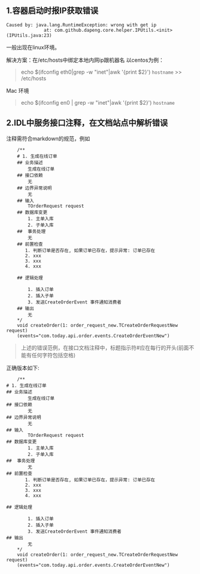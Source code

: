 ## 1.容器启动时报IP获取错误
```
Caused by: java.lang.RuntimeException: wrong with get ip
              at: com.github.dapeng.core.helper.IPUtils.<init>(IPUtils.java:23)
```

一般出现在linux环境。

解决方案：在/etc/hosts中绑定本地内网ip跟机器名
以centos为例：
>echo $(ifconfig eth0|grep -w "inet"|awk '{print $2}') `hostname` >> /etc/hosts

Mac 环境

> echo $(ifconfig en0 | grep -w "inet"|awk '{print $2}') `hostname` 

## 2.IDL中服务接口注释，在文档站点中解析错误
注释需符合markdown的规范，例如
```
    /**
    # 1. 生成在线订单
    ## 业务描述
        生成在线订单
    ## 接口依赖
        无
    ## 边界异常说明
        无
    ## 输入
        TOrderRequest request
    ## 数据库变更
        1. 主单入库
        2. 子单入库
    ##  事务处理
        无
    ## 前置检查
       1. 判断订单是否存在, 如果订单已存在，提示异常: 订单已存在
       2. xxx
       3. xxx
       4. xxx

    ## 逻辑处理

        1. 插入订单
        2. 插入子单
        3. 发送CreateOrderEvent 事件通知消费者
    ## 输出
        无
    */
    void createOrder(1: order_request_new.TCreateOrderRequestNew request)
    (events="com.today.api.order.events.CreateOrderEventNew")
```
>上述的错误范例，在接口文档注释中，标题指示符#应在每行的开头(前面不能有任何字符包括空格)

正确版本如下:
```
    /**
# 1. 生成在线订单
## 业务描述
        生成在线订单
## 接口依赖
        无
## 边界异常说明
        无
## 输入
        TOrderRequest request
## 数据库变更
        1. 主单入库
        2. 子单入库
##  事务处理
        无
## 前置检查
       1. 判断订单是否存在, 如果订单已存在，提示异常: 订单已存在
       2. xxx
       3. xxx
       4. xxx

## 逻辑处理

        1. 插入订单
        2. 插入子单
        3. 发送CreateOrderEvent 事件通知消费者
## 输出
        无
    */
    void createOrder(1: order_request_new.TCreateOrderRequestNew request)
    (events="com.today.api.order.events.CreateOrderEventNew")
```
